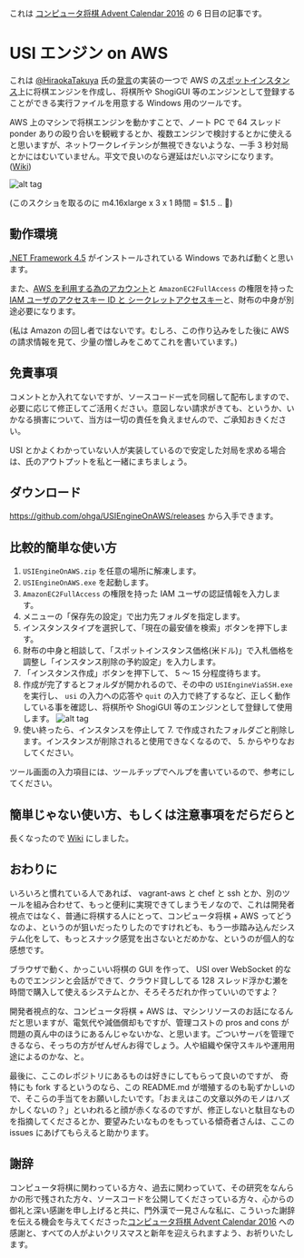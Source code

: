 これは [コンピュータ将棋 Advent Calendar 2016](http://www.adventar.org/calendars/1457) の 6 日目の記事です。  

# USI エンジン on AWS

これは [@HiraokaTakuya](https://twitter.com/HiraokaTakuya) 氏の[発言](https://twitter.com/HiraokaTakuya/status/792187555735216129)の実装の一つで AWS の[スポットインスタンス](http://docs.aws.amazon.com/ja_jp/AWSEC2/latest/UserGuide/using-spot-instances.html)上に将棋エンジンを作成し、将棋所や ShogiGUI 等のエンジンとして登録することができる実行ファイルを用意する Windows 用のツールです。 

AWS 上のマシンで将棋エンジンを動かすことで、ノート PC で 64 スレッド ponder ありの殴り合いを観戦するとか、複数エンジンで検討するとかに使えると思いますが、ネットワークレイテンシが無視できないような、一手 3 秒対局とかにはむいていません。平文で良いのなら遅延はだいぶマシになります。([Wiki](https://github.com/ohga/USIEngineOnAWS/wiki#%E8%AA%8D%E8%A8%BC%E3%81%AA%E3%81%97%E3%81%AE%E5%B9%B3%E6%96%87%E3%81%A7%E3%82%84%E3%82%8A%E5%8F%96%E3%82%8A%E3%81%99%E3%82%8B%E6%96%B9%E6%B3%95))

![alt tag](https://github.com/ohga/USIEngineOnAWS/wiki/images/screenshot-01.png)

(このスクショを取るのに m4.16xlarge x 3 x 1 時間 = $1.5 .. :money_with_wings:)

## 動作環境

[.NET Framework 4.5](https://www.microsoft.com/ja-jp/download/details.aspx?id=30653) がインストールされている Windows であれば動くと思います。

また、[AWS を利用する為のアカウント](https://aws.amazon.com/jp/register-flow/)と `AmazonEC2FullAccess` の権限を持った [IAM ユーザのアクセスキー ID と シークレットアクセスキー](https://github.com/ohga/USIEngineOnAWS/wiki#iam-%E3%83%A6%E3%83%BC%E3%82%B6%E3%81%AE%E3%82%A2%E3%82%AF%E3%82%BB%E3%82%B9%E3%82%AD%E3%83%BC-id-%E3%81%A8-%E3%82%B7%E3%83%BC%E3%82%AF%E3%83%AC%E3%83%83%E3%83%88%E3%82%A2%E3%82%AF%E3%82%BB%E3%82%B9%E3%82%AD%E3%83%BC%E3%81%AE%E4%BD%9C%E6%88%90%E4%BE%8B)と、財布の中身が別途必要になります。

(私は Amazon の回し者ではないです。むしろ、この作り込みをした後に AWS の請求情報を見て、少量の憎しみをこめてこれを書いています。)

## 免責事項

コメントとか入れてないですが、ソースコード一式を同梱して配布しますので、必要に応じて修正してご活用ください。意図しない請求がきても、というか、いかなる損害について、当方は一切の責任を負えませんので、ご承知おきください。

USI とかよくわかっていない人が実装しているので安定した対局を求める場合は、氏のアウトプットを私と一緒にまちましょう。

## ダウンロード

https://github.com/ohga/USIEngineOnAWS/releases から入手できます。

## 比較的簡単な使い方

1. `USIEngineOnAWS.zip` を任意の場所に解凍します。
2. `USIEngineOnAWS.exe` を起動します。
3. `AmazonEC2FullAccess` の権限を持った IAM ユーザの認証情報を入力します。
4. メニューの「保存先の設定」で出力先フォルダを指定します。
5. インスタンスタイプを選択して、「現在の最安値を検索」ボタンを押下します。
5. 財布の中身と相談して、「スポットインスタンス価格(米ドル)」で入札価格を調整し「インスタンス削除の予約設定」を入力します。
6. 「インスタンス作成」ボタンを押下して、 5 〜 15 分程度待ちます。
7. 作成が完了するとフォルダが開かれるので、その中の `USIEngineViaSSH.exe` を実行し、 `usi` の入力への応答や `quit` の入力で終了するなど、正しく動作している事を確認し、将棋所や ShogiGUI 等のエンジンとして登録して使用します。
  ![alt tag](https://github.com/ohga/USIEngineOnAWS/wiki/images/screenshot-02.png)
8. 使い終ったら、インスタンスを停止して 7. で作成されたフォルダごと削除します。インスタンスが削除されると使用できなくなるので、 5. からやりなおしてください。

ツール画面の入力項目には、ツールチップでヘルプを書いているので、参考にしてください。

## 簡単じゃない使い方、もしくは注意事項をだらだらと

長くなったので [Wiki](https://github.com/ohga/USIEngineOnAWS/wiki) にしました。

## おわりに

いろいろと慣れている人であれば、 vagrant-aws と chef と ssh とか、別のツールを組み合わせて、もっと便利に実現できてしまうモノなので、これは開発者視点ではなく、普通に将棋する人にとって、コンピュータ将棋 + AWS ってどうなのよ、というのが狙いだったりしたのですけれども、もう一歩踏み込んだシステム化をして、もっとスナック感覚を出さないとだめかな、というのが個人的な感想です。

ブラウザで動く、かっこいい将棋の GUI を作って、 USI over WebSocket 的なものでエンジンと会話ができて、クラウド貸ししてる 128 スレッド浮かむ瀬を時間で購入して使えるシステムとか、そろそろだれか作っていいのですよ？

開発者視点的な、コンピュータ将棋 + AWS は、マシンリソースのお話になるんだと思いますが、電気代や減価償却もですが、管理コストの pros and cons が問題の真ん中のほうにあるんじゃないかな、と思います。ごついサーバを管理できるなら、そっちの方がぜんぜんお得でしょう。人や組織や保守スキルや運用用途によるのかな、と。

最後に、ここのレポジトリにあるものは好きにしてもらって良いのですが、 奇特にも fork するというのなら、この README.md が増殖するのも恥ずかしいので、そこらの手当てをお願いしたいです。「おまえはこの文章以外のモノはハズかしくないの？」といわれると顔が赤くなるのですが、修正しないと駄目なものを指摘してくださるとか、要望みたいなものをもっている傾奇者さんは、ここの issues にあげてもらえると助かります。

## 謝辞

コンピュータ将棋に関わっている方々、過去に関わっていて、その研究をなんらかの形で残された方々、ソースコードを公開してくださっている方々、心からの御礼と深い感謝を申し上げると共に、門外漢で一見さんな私に、こういった謝辞を伝える機会を与えてくださった[コンピュータ将棋 Advent Calendar 2016](http://www.adventar.org/calendars/1457) への感謝と、すべての人がよいクリスマスと新年を迎えられますよう、お祈りいたします。

<!-- vim: se enc=utf8 ft=markdown -->
